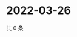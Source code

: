 # 2022-03-26

共 0 条

<!-- BEGIN WEIBO -->
<!-- 最后更新时间 Sat Mar 26 2022 13:13:38 GMT+0800 (China Standard Time) -->

<!-- END WEIBO -->
